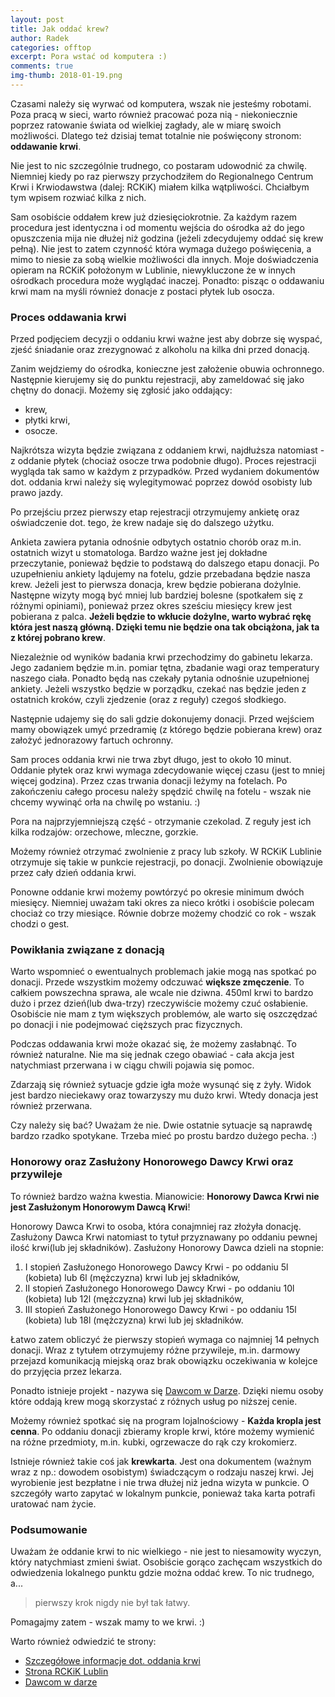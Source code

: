 ```yaml
---
layout: post
title: Jak oddać krew?
author: Radek
categories: offtop
excerpt: Pora wstać od komputera :)
comments: true
img-thumb: 2018-01-19.png
---
```

Czasami należy się wyrwać od komputera, wszak nie jesteśmy robotami. Poza pracą w sieci, warto również pracować poza nią - niekoniecznie poprzez ratowanie świata od wielkiej zagłady, ale w miarę swoich możliwości. Dlatego też dzisiaj temat totalnie nie poświęcony stronom: **oddawanie krwi**.

Nie jest to nic szczególnie trudnego, co postaram udowodnić za chwilę. Niemniej kiedy po raz pierwszy przychodziłem do Regionalnego Centrum Krwi i Krwiodawstwa (dalej: RCKiK) miałem kilka wątpliwości. Chciałbym tym wpisem rozwiać kilka z nich.

Sam osobiście oddałem krew już dziesięciokrotnie. Za każdym razem procedura jest identyczna i od momentu wejścia do ośrodka aż do jego opuszczenia mija nie dłużej niż godzina (jeżeli zdecydujemy oddać się krew pełną). Nie jest to zatem czynność która wymaga dużego poświęcenia, a mimo to niesie za sobą wielkie możliwości dla innych. Moje doświadczenia opieram na RCKiK położonym w Lublinie, niewykluczone że w innych ośrodkach procedura może wyglądać inaczej. Ponadto: pisząc o oddawaniu krwi mam na myśli również donacje z postaci płytek lub osocza.

### Proces oddawania krwi

Przed podjęciem decyzji o oddaniu krwi ważne jest aby dobrze się wyspać, zjeść śniadanie oraz zrezygnować z alkoholu na kilka dni przed donacją.

Zanim wejdziemy do ośrodka, konieczne jest założenie obuwia ochronnego. Następnie kierujemy się do punktu rejestracji, aby zameldować się jako chętny do donacji. Możemy się zgłosić jako oddający:
- krew,
- płytki krwi,
- osocze.

Najkrótsza wizyta będzie związana z oddaniem krwi, najdłuższa natomiast - z oddanie płytek (chociaż osocze trwa podobnie długo). Proces rejestracji wygląda tak samo w każdym z przypadków. Przed wydaniem dokumentów dot. oddania krwi należy się wylegitymować poprzez dowód osobisty lub prawo jazdy.

Po przejściu przez pierwszy etap rejestracji otrzymujemy ankietę oraz oświadczenie dot. tego, że krew nadaje się do dalszego użytku.

Ankieta zawiera pytania odnośnie odbytych ostatnio chorób oraz m.in. ostatnich wizyt u stomatologa. Bardzo ważne jest jej dokładne przeczytanie, ponieważ będzie to podstawą do dalszego etapu donacji. Po uzupełnieniu ankiety lądujemy na fotelu, gdzie przebadana będzie nasza krew. Jeżeli jest to pierwsza donacja, krew będzie pobierana dożylnie. Następne wizyty mogą być mniej lub bardziej bolesne (spotkałem się z różnymi opiniami), ponieważ przez okres sześciu miesięcy krew jest pobierana z palca. **Jeżeli będzie to wkłucie dożylne, warto wybrać rękę która jest naszą główną. Dzięki temu nie będzie ona tak obciążona, jak ta z której pobrano krew**.

Niezależnie od wyników badania krwi przechodzimy do gabinetu lekarza. Jego zadaniem będzie m.in. pomiar tętna, zbadanie wagi oraz temperatury naszego ciała. Ponadto będą nas czekały pytania odnośnie uzupełnionej ankiety. Jeżeli wszystko będzie w porządku, czekać nas będzie jeden z ostatnich kroków, czyli zjedzenie (oraz z reguły) czegoś słodkiego.

Następnie udajemy się do sali gdzie dokonujemy donacji. Przed wejściem mamy obowiązek umyć przedramię (z którego będzie pobierana krew) oraz założyć jednorazowy fartuch ochronny.

Sam proces oddania krwi nie trwa zbyt długo, jest to około 10 minut. Oddanie płytek oraz krwi wymaga zdecydowanie więcej czasu (jest to mniej więcej godzina). Przez czas trwania donacji leżymy na fotelach. Po zakończeniu całego procesu należy spędzić chwilę na fotelu - wszak nie chcemy wywinąć orła na chwilę po wstaniu. :)

Pora na najprzyjemniejszą część - otrzymanie czekolad. Z reguły jest ich kilka rodzajów: orzechowe, mleczne, gorzkie.

Możemy również otrzymać zwolnienie z pracy lub szkoły. W RCKiK Lublinie otrzymuje się takie w punkcie rejestracji, po donacji. Zwolnienie obowiązuje przez cały dzień oddania krwi.

Ponowne oddanie krwi możemy powtórzyć po okresie minimum dwóch miesięcy. Niemniej uważam taki okres za nieco krótki i osobiście polecam chociaż co trzy miesiące. Równie dobrze możemy chodzić co rok - wszak chodzi o gest.

### Powikłania związane z donacją

Warto wspomnieć o ewentualnych problemach jakie mogą nas spotkać po donacji. Przede wszystkim możemy odczuwać **większe zmęczenie**. To całkiem powszechna sprawa, ale wcale nie dziwna. 450ml krwi to bardzo dużo i przez dzień(lub dwa-trzy) rzeczywiście możemy czuć osłabienie. Osobiście nie mam z tym większych problemów, ale warto się oszczędzać po donacji i nie podejmować cięższych prac fizycznych.

Podczas oddawania krwi może okazać się, że możemy zasłabnąć. To również naturalne. Nie ma się jednak czego obawiać - cała akcja jest natychmiast przerwana i w ciągu chwili pojawia się pomoc.

Zdarzają się również sytuacje gdzie igła może wysunąć się z żyły. Widok jest bardzo nieciekawy oraz towarzyszy mu dużo krwi. Wtedy donacja jest również przerwana.

Czy należy się bać? Uważam że nie. Dwie ostatnie sytuacje są naprawdę bardzo rzadko spotykane. Trzeba mieć po prostu bardzo dużego pecha. :)

### Honorowy oraz Zasłużony Honorowego Dawcy Krwi oraz przywileje

To również bardzo ważna kwestia. Mianowicie: **Honorowy Dawca Krwi nie jest Zasłużonym  Honorowym Dawcą Krwi**!

Honorowy Dawca Krwi to osoba, która conajmniej raz złożyła donację. Zasłużony Dawca Krwi natomiast to tytuł przyznawany po oddaniu pewnej ilość krwi(lub jej składników). Zasłużony Honorowy Dawca dzieli na stopnie:

1. I stopień Zasłużonego Honorowego Dawcy Krwi - po oddaniu 5l (kobieta) lub 6l (mężczyzna) krwi lub jej składników,
2. II stopień Zasłużonego Honorowego Dawcy Krwi - po oddaniu 10l (kobieta) lub 12l (mężczyzna) krwi lub jej składników,
3. III stopień Zasłużonego Honorowego Dawcy Krwi - po oddaniu 15l (kobieta) lub 18l (mężczyzna) krwi lub jej składników.

Łatwo zatem obliczyć że pierwszy stopień wymaga co najmniej 14 pełnych donacji. Wraz z tytułem otrzymujemy różne przywileje, m.in. darmowy przejazd komunikacją miejską oraz brak obowiązku oczekiwania w kolejce do przyjęcia przez lekarza.

Ponadto istnieje projekt - nazywa się [Dawcom w Darze](http://www.dawcomwdarze.pl/). Dzięki niemu osoby które oddają krew mogą skorzystać z różnych usług po niższej cenie.

Możemy również spotkać się na program lojalnościowy - **Każda kropla jest cenna**. Po oddaniu donacji zbieramy krople krwi, które możemy wymienić na różne przedmioty, m.in. kubki, ogrzewacze do rąk czy krokomierz.

Istnieje również takie coś jak **krewkarta**. Jest ona dokumentem (ważnym wraz z np.: dowodem osobistym) świadczącym o rodzaju naszej krwi. Jej wyrobienie jest bezpłatne i nie trwa dłużej niż jedna wizyta w punkcie. O szczegóły warto zapytać w lokalnym punkcie, ponieważ taka karta potrafi uratować nam życie.

### Podsumowanie

Uważam że oddanie krwi to nic wielkiego - nie jest to niesamowity wyczyn, który natychmiast zmieni świat. Osobiście gorąco zachęcam wszystkich do odwiedzenia lokalnego punktu gdzie można oddać krew. To nic trudnego, a...

> pierwszy krok nigdy nie był tak łatwy.

Pomagajmy zatem - wszak mamy to we krwi. :)

Warto również odwiedzić te strony:

- [Szczegółowe informacje dot. oddania krwi](https://krwiodawcy.org/)
- [Strona RCKiK Lublin](http://www.rckik.lublin.pl/)
- [Dawcom w darze](http://www.dawcomwdarze.pl/)
